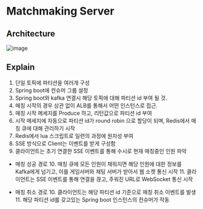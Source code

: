 # Matchmaking Server

## Architecture

![image](https://github.com/user-attachments/assets/6c6dd49e-553b-4fdf-a6f2-3718318040d5)

## Explain

1. 단일 토픽에 파티션을 여러개 구성
2. Spring boot에 컨슈머 그룹 설정
3. Spring boot와 kafka 연결시 해당 토픽에 대해 파티션 id 부여 될 것.
4. 매칭 시작의 경우 상관 없이 ALB를 통해서 어떤 인스턴스로 접근.
5. 매칭 시작 메세지를 Produce 하고, 리턴값으로 파티션 id 부여
6. 시작 메세지에 자동으로 파티션 id가 round robin 으로 할당이 되며, Redis에서 매칭 큐에 대해 관리하기 시작
7. Redis에서 lua 스크립트로 일련의 과정에 원자성 부여
8. SSE 방식으로 Client는 이벤트를 받게 구성함
9. 클라이언트는 초기 연결한 SSE 이벤트를 통해 수시로 현재 매칭중인 인원 파악

- 매칭 성공 경로
  10. 매칭 큐에 모든 인원이 채워지면 해당 인원에 대한 정보를 Kafka에게 넘기고, 이를 게임서버와 채팅 서버가 받아서 웹 소켓 통신 시작
  11. 클라이언트는 SSE 이벤트를 통해 연결을 끊고, 주워진 URL로 WebSocket 통신 시작

- 매칭 취소 경로 
  10. 클라이언트는 해당 파티션 id 기준으로 매칭 취소 이벤트를 발생
  11. 해당 파티션 id를 갖고있는 Spring boot 인스턴스의 컨슈머가 작동

